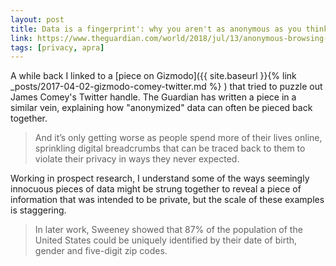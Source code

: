 ```yaml
---
layout: post
title: Data is a fingerprint': why you aren't as anonymous as you think online
link: https://www.theguardian.com/world/2018/jul/13/anonymous-browsing-data-medical-records-identity-privacy
tags: [privacy, apra]
---
```


A while back I linked to a [piece on Gizmodo]({{ site.baseurl }}{% link _posts/2017-04-02-gizmodo-comey-twitter.md %} ) that tried to puzzle out James Comey's Twitter handle. The Guardian has written a piece in a similar vein, explaining how "anonymized" data can often be pieced back together.

> And it’s only getting worse as people spend more of their lives online, sprinkling digital breadcrumbs that can be traced back to them to violate their privacy in ways they never expected.

Working in prospect research, I understand some of the ways seemingly innocuous pieces of data might be strung together to reveal a piece of information that was intended to be private, but the scale of these examples is staggering.

> In later work, Sweeney showed that 87% of the population of the United States could be uniquely identified by their date of birth, gender and five-digit zip codes.
